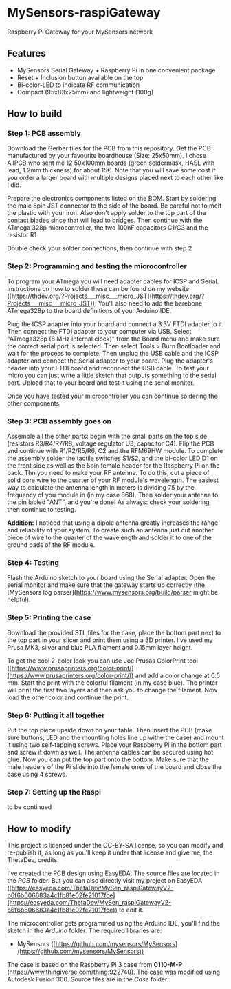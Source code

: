 # MySensors-raspiGateway
Raspberry Pi Gateway for your MySensors network
## Features
- MySensors Serial Gateway + Raspberry Pi in one convenient package
- Reset + Inclusion button available on the top
- Bi-color-LED to indicate RF communication
- Compact (95x83x25mm) and lightweight (100g)
## How to build
### Step 1: PCB assembly
Download the Gerber files for the PCB from this repository. Get the PCB manufactured by your favourite boardhouse (Size: 25x50mm). I chose AllPCB who sent me 12 50x100mm boards (green soldermask, HASL with lead, 1.2mm thickness) for about 15€. Note that you will save some cost if you order a larger board with multiple designs placed next to each other like I did.

Prepare the electronics components listed on the BOM. Start by soldering the male 8pin JST connector to the side of the board. Be careful not to melt the plastic with your iron. Also don't apply solder to the top part of the contact blades since that will lead to bridges. Then continue with the ATmega 328p microcontroller, the two 100nF capacitors C1/C3 and the resistor R1

Double check your solder connections, then continue with step 2
### Step 2: Programming and testing the microcontroller
To program your ATmega you will need adapter cables for ICSP and Serial. Instructions on how to solder these can be found on my website ([https://thdev.org/?Projects___misc___micro_JST](https://thdev.org/?Projects___misc___micro_JST)). You'll also need to add the barebone ATmega328p to the board definitions of your Arduino IDE.

Plug the ICSP adapter into your board and connect a 3.3V FTDI adapter to it. Then connect the FTDI adapter to your computer via USB. Select "ATmega328p (8 MHz internal clock)" from the Board menu and make sure the correct serial port is selected. Then select Tools > Burn Bootloader and wait for the process to complete. Then unplug the USB cable and the ICSP adapter and connect the Serial adapter to your board. Plug the adapter's header into your FTDI board and reconnect the USB cable.
To test your micro you can just write a little sketch that outputs something to the serial port. Upload that to your board and test it using the serial monitor.

Once you have tested your microcontroller you can continue soldering the other components.

### Step 3: PCB assembly goes on
Assemble all the other parts: begin with the small parts on the top side (resistors R3/R4/R7/R8, voltage regulator U3, capacitor C4). Flip the PCB and continue with R1/R2/R5/R6, C2 and the RFM69HW module. To complete the assembly solder the tactile switches S1/S2, and the bi-color LED D1 on the front side as well as the 5pin female header for the Raspberry Pi on the back. Thn you need to make your RF antenna. To do this, cut a piece of solid core wire to the quarter of your RF module's wavelength. The easiest way to calculate the antenna length in meters is dividing 75 by the frequency of you module in (in my case 868).
Then solder your antenna to the pin labled "ANT", and you're done! As always: check your soldering, then continue to testing.

**Addition:** I noticed that using a dipole antenna greatly increases the range and reliability of your system. To create such an antenna just cut another piece of wire to the quarter of the wavelength and solder it to one of the ground pads of the RF module.
### Step 4: Testing
Flash the Arduino sketch to your board using the Serial adapter. Open the serial monitor and make sure that the gateway starts up correctly (the [MySensors log parser](https://www.mysensors.org/build/parser might be helpful).
### Step 5: Printing the case
Download the provided STL files for the case, place the bottom part next to the top part in your slicer and print them using a 3D printer. I've used my Prusa MK3, silver and blue PLA filament and 0.15mm layer height.

To get the cool 2-color look you can use Joe Prusas ColorPrint tool ([https://www.prusaprinters.org/color-print/](https://www.prusaprinters.org/color-print/)) and add a color change at 0.5 mm. Start the print with the colorful filament (in my case blue). The printer will print the first two layers and then ask you to change the filament. Now load the other color and continue the print.
### Step 6: Putting it all together
Put the top piece upside down on your table. Then insert the PCB (make sure buttons, LED and the mounting holes line up withe the case) and mount it using two self-tapping screws. Place your Raspberry Pi in the bottom part and screw it down as well. The antenna cables can be secured using hot glue.
Now you can put the top part onto the bottom. Make sure that the male headers of the Pi slide into the female ones of the board and close the case using 4 screws.
### Step 7: Setting up the Raspi
to be continued
## How to modify

This project is licensed under the CC-BY-SA license, so you can modify and re-publish it, as long as you'll keep it under that license and give me, the ThetaDev, credits.

I've created the PCB design using EasyEDA. The source files are located in the  _PCB_  folder. But you can also directly visit my project on EasyEDA ([https://easyeda.com/ThetaDev/MySen_raspiGatewayV2-b6f6b606683a4c1fb81e02fe21017fce](https://easyeda.com/ThetaDev/MySen_raspiGatewayV2-b6f6b606683a4c1fb81e02fe21017fce)) to edit it.

The microcontroller gets programmed using the Arduino IDE, you'll find the sketch in the  _Arduino_  folder. The required libraries are:

-   MySensors ([https://github.com/mysensors/MySensors](https://github.com/mysensors/MySensors))

The case is based on the Raspberry Pi 3 case from **0110-M-P** (https://www.thingiverse.com/thing:922740).
The case was modified using Autodesk Fusion 360. Source files are in the  _Case_  folder.
